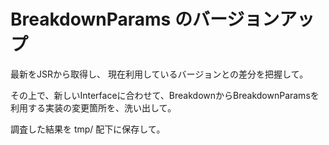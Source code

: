 # BreakdownParams のバージョンアップ
最新をJSRから取得し、
現在利用しているバージョンとの差分を把握して。

その上で、新しいInterfaceに合わせて、BreakdownからBreakdownParamsを利用する実装の変更箇所を、洗い出して。

調査した結果を tmp/ 配下に保存して。


